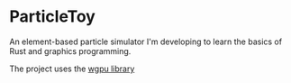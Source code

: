 # ParticleToy
An element-based particle simulator I'm developing to learn the basics of Rust and graphics programming.

The project uses the [wgpu library](https://wgpu.rs/)